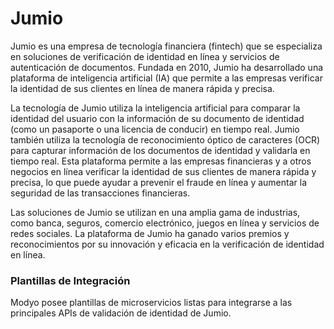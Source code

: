 # Jumio

Jumio es una empresa de tecnología financiera (fintech) que se especializa en soluciones de verificación de identidad en línea y servicios de autenticación de documentos. Fundada en 2010, Jumio ha desarrollado una plataforma de inteligencia artificial (IA) que permite a las empresas verificar la identidad de sus clientes en línea de manera rápida y precisa.

La tecnología de Jumio utiliza la inteligencia artificial para comparar la identidad del usuario con la información de su documento de identidad (como un pasaporte o una licencia de conducir) en tiempo real. Jumio también utiliza la tecnología de reconocimiento óptico de caracteres (OCR) para capturar información de los documentos de identidad y validarla en tiempo real. Esta plataforma permite a las empresas financieras y a otros negocios en línea verificar la identidad de sus clientes de manera rápida y precisa, lo que puede ayudar a prevenir el fraude en línea y aumentar la seguridad de las transacciones financieras.

Las soluciones de Jumio se utilizan en una amplia gama de industrias, como banca, seguros, comercio electrónico, juegos en línea y servicios de redes sociales. La plataforma de Jumio ha ganado varios premios y reconocimientos por su innovación y eficacia en la verificación de identidad en línea.

### Plantillas de Integración
Modyo posee plantillas de microservicios listas para integrarse a las principales APIs de validación de identidad de Jumio.